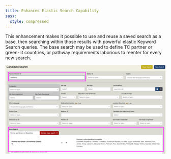 ```yaml
---
title: Enhanced Elastic Search Capability 
sass:
  style: compressed
---
```


This enhancement makes it possible to use and reuse a saved search as a base, then searching within 
those results with powerful elastic Keyword Search queries. The base search may be used to define TC 
partner or green-lit countries, or pathway requirements laborious to reenter for every new search.

<div class="card-image-container">
  <img src="./../assets/images/v221/BaseSearch.png" 
        alt="Elasticsearch on Base Search" class="card-image">
</div>

